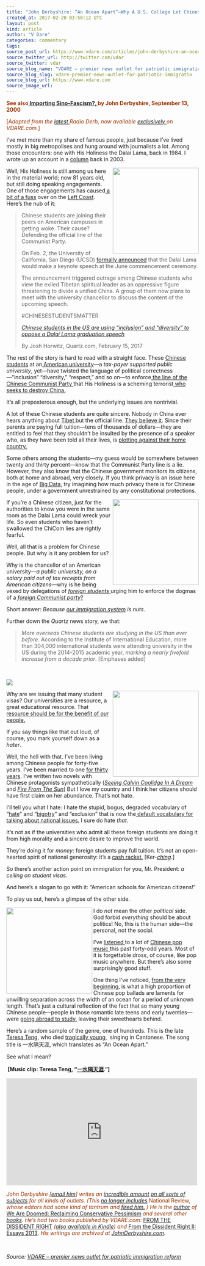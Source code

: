 ```yaml
---
title: "John Derbyshire: “An Ocean Apart”—Why A U.S. College Let Chinese Students Veto The Dalai Lama"
created_at: 2017-02-20 03:50:12 UTC
layout: post
kind: article
author: "V Dare"
categories: commentary
tags: 
source_post_url: https://www.vdare.com/articles/john-derbyshire-an-ocean-apart-why-a-u-s-college-let-chinese-students-veto-the-dalai-lama
source_twitter_url: http://twitter.com/vdar
source_twitter: vdar
source_blog_name: "VDARE – premier news outlet for patriotic immigration reform"
source_blog_slug: vdare-premier-news-outlet-for-patriotic-immigratio
source_blog_url: https://www.vdare.com
source_image_url: 
---
```

<div class="pf-content"><p><span style="color: #993300;"><strong>See also<a href="http://www.vdare.com/articles/importing-sino-fascism"> Importing Sino-Fascism?, </a>by John Derbyshire, September 13, 2000</strong></span></p>
<p><span style="color: #993300;">[<em>Adapted from the <a href="http://www.vdare.com/radios/radio-derb-february-17th">latest </a>Radio Derb, now available <a href="http://www.vdare.com/radios">exclusively </a>on VDARE.com.</em>]</span></p>
<p>I&#8217;ve met more than my share of famous people, just because I&#8217;ve lived mostly in big metropolises and hung around with journalists a lot. Among those encounters: one with His Holiness the Dalai Lama, back in 1984. I wrote up an account in a <a href="http://www.johnderbyshire.com/Opinions/China/tibetslongagony.html">column</a> back in 2003.</p>
<p><img src="https://s3-us-west-2.amazonaws.com/vdare-live/wp-content/uploads/2017/02/19223444/diverse.jpg" width="225" align="right" />Well, His Holiness is still among us here in the material world; now 81 years old, but still doing speaking engagements. One of those engagements has caused<a href="http://www.vdare.com/posts/diversity-means-beijing-must-rule-all-under-heaven"> a bit of a fuss</a> over on the <a href="http://www.vdare.com/posts/the-ninth-circuit-the-left-coast-versus-america">Left Coast</a>. Here&#8217;s the nub of it:</p>
<blockquote><p>Chinese students are joining their peers on American campuses in getting woke. Their cause? Defending the official line of the Communist Party.</p>
<p>On Feb. 2, the University of California, San Diego (UCSD) <a href="http://ucsdnews.ucsd.edu/feature/tenzin_gyatso_his_holiness_the_14th_dalai_lama_to_speak_at_uc_san_diego">formally announced</a> that the Dalai Lama would make a keynote speech at the June commencement ceremony.</p>
<p>The announcement triggered outrage among Chinese students who view the exiled Tibetan spiritual leader as an oppressive figure threatening to divide a unified China. A group of them now plans to meet with the university chancellor to discuss the content of the upcoming speech.</p>
<p>#CHINESESTUDENTSMATTER</p>
<p><em><a href="https://qz.com/908922/chinese-students-at-ucsd-are-evoking-diversity-to-justify-their-opposition-to-the-dalai-lamas-graduation-speech/">Chinese students in the US are using “inclusion” and “diversity” to oppose a Dalai Lama graduation speech</a></em></p>
<p>By Josh Horwitz, Quartz.com, February 15, 2017</p></blockquote>
<p>The rest of the story is hard to read with a straight face. These <a href="http://www.vdare.com/posts/white-people-so-racist-they-dont-notice-chinese-scamming-them-on-sat">Chinese students</a> at an<a href="http://www.vdare.com/posts/chinese-students-in-american-colleges-passing-tests-ted-kennedy-style-by-hiring-imposters-to-take-the-tests"> American university</a>—a <em>tax-payer supported</em> <em>public</em> <em>university</em>, yet—have twisted the language of political correctness—&#8221;inclusion&#8221; &#8220;diversity,&#8221; &#8220;respect,&#8221; and so on—to enforce<a href="http://www.vdare.com/articles/importing-sino-fascism"> the line of the Chinese Communist Party </a>that His Holiness is a scheming terrorist<a href="http://www.vdare.com/articles/john-derbyshire-says-china-really-feels-it-s-a-victim-nation-handle-with-care"> who seeks to destroy China.</a></p>
<p>It&#8217;s all preposterous enough, but the underlying issues are nontrivial.</p>
<p>A lot of these Chinese students are quite sincere. Nobody in China ever hears anything about <a href="https://www.google.com/search?hl=en&amp;q=China%20Tibet%20+site:johnderbyshire.com">Tibet </a>but the official line. <a href="http://www.johnderbyshire.com/Opinions/China/tibetchicago.html">They believe it</a>. Since their parents are paying full tuition—tens of thousands of dollars—they are entitled to feel that they shouldn&#8217;t be insulted by the presence of a speaker who, as they have been told all their lives, is <a href="http://www.vdare.com/articles/has-the-asian-tiger-gone-tiger">plotting against their home country.</a></p>
<p>Some others among the students—my guess would be somewhere between twenty and thirty percent—know that the Communist Party line is a lie. However, they also know that the Chinese government monitors its citizens, both at home and abroad, very closely. If you think privacy is an issue here in the age of <a href="http://www.thegreatcourses.com/courses/big-data-how-data-analytics-is-transforming-the-world.html">Big Data</a>, try imagining how much privacy there is for Chinese people, under a government unrestrained by any constitutional protections.</p>
<p><img class="aligncenter size-full wp-image-107597" title="" src="https://s3-us-west-2.amazonaws.com/vdare-live/wp-content/uploads/2017/02/19230848/pad.jpg" alt="" width="225" align="right" srcset="https://s3-us-west-2.amazonaws.com/vdare-live/wp-content/uploads/2017/02/19230848/pad.jpg 787w, https://s3-us-west-2.amazonaws.com/vdare-live/wp-content/uploads/2017/02/19230848/pad-150x127.jpg 150w, https://s3-us-west-2.amazonaws.com/vdare-live/wp-content/uploads/2017/02/19230848/pad-300x253.jpg 300w, https://s3-us-west-2.amazonaws.com/vdare-live/wp-content/uploads/2017/02/19230848/pad-768x648.jpg 768w, https://s3-us-west-2.amazonaws.com/vdare-live/wp-content/uploads/2017/02/19230848/pad-441x372.jpg 441w" sizes="(max-width: 787px) 100vw, 787px" />If you&#8217;re a Chinese citizen, just for the authorities to know you were in the same room as the Dalai Lama could wreck your life. So even students who haven&#8217;t swallowed the ChiCom lies are rightly fearful.</p>
<p>Well, all that is a problem for Chinese people. But why is it any problem for us?</p>
<p>Why is the chancellor of an American university—<em>a public university, on a salary paid out of tax receipts from American citizens</em>—why is he being vexed by delegations of <a href="http://www.vdare.com/posts/california-reports-explosive-growth-of-foreign-students"><em>foreign students</em> </a>urging him to enforce the dogmas of a <a href="http://www.vdare.com/posts/other-peoples-nationalism-china"><em>foreign Communist party</em>?</a></p>
<p>Short answer: <em>Because <a href="http://www.vdare.com/posts/wealthy-foreign-students-remain-popular-among-californias-university-bean-counters">our immigration system</a> is nuts</em>.</p>
<p>Further down the <em>Quartz</em> news story, we that:</p>
<blockquote><p><em>More overseas Chinese students are studying in the US than ever before</em>. According to the Institute of International Education, more than 304,000 international students were attending university in the US during the 2014-2015 academic year, <em>marking a nearly fivefold increase from a decade prior</em>. [Emphases added]</p></blockquote>
<p>&nbsp;</p>
<div class="atlas-chart" data-id="Sy4t-Wete" data-width="640" data-height="449"><img style="max-width: 100%;" src="https://www.theatlas.com/i/atlas_Sy4t-Wete.png" /></div>
<p><script src="https://www.theatlas.com/javascripts/atlas.js"></script></p><!-- TAG START { player: "7518-804336-VDare - Outstream - Rev", owner: "ONE Video by AOL", for: "ONE Video by AOL" - BEINJS } --><div id="57966237cc52c74a5e1363c4" class="vdb_player vdb_57966237cc52c74a5e1363c456bcd17ce4b018167fea5539">    <script type="text/javascript" src="//delivery.vidible.tv/jsonp/pid=57966237cc52c74a5e1363c4/56bcd17ce4b018167fea5539_bein.js"></script></div><!-- TAG END { date: 07/25/16 } -->
<p><img src="https://images-na.ssl-images-amazon.com/images/I/518ER3EEJML.jpg" width="225" align="right" />Why are we issuing that many student visas? Our universities are a resource, a great educational resource. That <a href="http://www.vdare.com/posts/nyt-complains-trump-doesnt-respect-the-narrative-under-his-presidency-the-american-dream-would-be-primarily-reserved-for-americans">resource should be for the benefit of <em>our</em> people.</a></p>
<p>If you say things like that out loud, of course, you mark yourself down as a <em>hater</em>.</p>
<p>Well, the hell with that. I&#8217;ve been living among Chinese people for forty-five years. I&#8217;ve been married to one <a href="http://www.johnderbyshire.com/FamilyAlbum/Huntington2012/page.html#pearl">for thirty years</a>. I&#8217;ve written two novels with Chinese protagonists sympathetically (<a href="http://www.johnderbyshire.com/Books/Coolidge/Lecture/page.html"><em>Seeing Calvin Coolidge In A Dream</em></a> and <a href="http://www.johnderbyshire.com/Books/Fire/page.html"><em>Fire From The Sun)</em></a> But I love my country and I think her citizens should have first claim on her abundance. That&#8217;s not hate.</p>
<p>I&#8217;ll tell you what I hate: I hate the stupid, bogus, degraded vocabulary of &#8220;<a href="http://www.vdare.com/posts/nyt-masked-berkeley-blackshirts-beating-dissenters-not-hate-michelangelos-david-hate">hate</a>&#8221; and &#8220;<a href="http://www.vdare.com/articles/whos-the-bigot-mr-brown">bigotry</a>&#8221; and &#8220;exclusion&#8221; that is now the<a href="http://www.vdare.com/posts/the-left-projects-its-own-rage-fear-paranoia-bigotry-and-wait-for-it-hate-on-donald-trump"> default vocabulary for talking about national issues.</a> I sure do hate <em>that</em>.</p>
<p>It&#8217;s not as if the universities who admit all these foreign students are doing it from high morality and a sincere desire to improve the world.</p>
<p>They&#8217;re doing it for <em>money</em>: foreign students pay full tuition. It&#8217;s not an open-hearted spirit of national generosity: it&#8217;s a <a href="http://www.vdare.com/posts/california-auditor-slams-universities-for-favoring-non-residents-by-lowering-standards">cash racket.</a> [Ker-<a href="http://www.mercurynews.com/2016/03/29/state-audit-university-of-california-lowered-admission-standards-for-out-of-state-students/"><em>ching</em></a>.]</p>
<p>So there&#8217;s another action point on immigration for you, Mr. President: <em>a ceiling on student visas</em>.</p>
<p>And here&#8217;s a slogan to go with it: &#8220;American schools for American citizens!&#8221;</p>
<p>To play us out, here&#8217;s a glimpse of the other side.</p>
<p><img title="" src="http://www.johnderbyshire.com/Books/Fire/cover_l.jpg" width="225" align="left" />I do <em>not</em> mean the other <em>political</em> side. God forbid <em>everything</em> should be about politics! No, this is the human side—the personal, not the social.</p>
<p>I&#8217;ve <a href="http://www.johnderbyshire.com/Opinions/Straggler/009.html">listened </a>to a lot of <a href="http://www.johnderbyshire.com/Opinions/China/2001diary.html">Chinese pop music </a>this past forty-odd years. Most of it is forgettable dross, of course, like pop music anywhere. But there&#8217;s also some surprisingly good stuff.</p>
<p>One thing I&#8217;ve noticed, <a href="http://www.johnderbyshire.com/Readings/yeliyi2.html">from the very beginning</a>, is what a high proportion of Chinese pop ballads are laments for unwilling separation across the width of an ocean for a period of unknown length. That&#8217;s just a cultural reflection of the fact that so many young Chinese people—people in those romantic late teens and early twenties—were g<a href="http://www.vdare.com/posts/chinese-visa-mill-scammer-gets-16-years-in-slammer">oing abroad to study,</a> leaving their sweethearts behind.</p>
<p>Here&#8217;s a random sample of the genre, one of hundreds. This is the late <a href="http://www.newyorker.com/culture/cultural-comment/the-melancholy-pop-idol-who-haunts-china">Teresa Teng</a>, who died <a href="https://en.wikipedia.org/w/index.php?title=Teresa_Teng&amp;oldid=765229705">tragically young</a>,  singing in Cantonese. The song title is 一水隔天涯, which translates as &#8220;An Ocean Apart.&#8221;</p>
<p>See what I mean?</p>
<p><strong> [Music clip: Teresa Teng, &#8220;<a title="" href="https://www.youtube.com/watch?v=mlGoHi055ig">一水隔天涯</a>.&#8221;]</strong></p>
<p><iframe width="500" height="281" src="https://www.youtube.com/embed/mlGoHi055ig?feature=oembed" frameborder="0" allowfullscreen></iframe></p>
<p><img title="" src="https://www.vdare.com/wp-content/uploads/2015/04/2010-12-24dl1-150x112.jpg" align="right" /></p>
<p><span style="color: #993300;"><em>John Derbyshire [</em><a href="mailto:gxnmvw7e@gmail.com"><em>email him</em></a><em>] writes an </em><a href="http://www.johnderbyshire.com/Opinions/page.html"><em>incredible amount</em></a> <a href="http://www.vdare.com/articles/algebra-and-american-civilization"><em>on all sorts of subjects</em></a><em> for all kinds of outlets. (This </em><a href="http://www.vdare.com/articles/john-derbyshire-who-are-we-the-dissident-right"><em>no longer includes</em></a> National Review,<em> whose editors had some kind of tantrum and</em><a href="http://www.vdare.com/posts/rich-lowry-fires-john-derbyshire"><em> fired him.</em></a><em> ) He is the </em><a href="http://www.vdare.com/articles/john-derbyshire-says-we-are-doomed-good-news-for-the-alternative-right"><em>author</em></a><em> of</em> <a href="http://www.amazon.com/Are-Doomed-Reclaiming-Conservative-Pessimism/dp/0307409589/?_encoding=UTF8&amp;tag=vd0b-20&amp;linkCode=ur2&amp;camp=1789&amp;creative=9325" target="_blank">We Are Doomed: Reclaiming Conservative Pessimism</a><em> and several other </em><a href="http://www.amazon.com/John-Derbyshire/e/B000AQ4V0O/?_encoding=UTF8&amp;tag=vd0b-20&amp;linkCode=ur2&amp;camp=1789&amp;creative=9325" target="_blank"><em>books</em></a><em>. </em></span><span style="color: #993300;"><em>He&#8217;s had t</em></span><span style="color: #993300;"><em>w</em></span><span style="color: #993300;"><em>o books published by VDARE.com:</em> <a href="http://www.lulu.com/shop/john-derbyshire/from-the-dissident-right/paperback/product-21002437.html">FROM THE DISSIDENT RIGHT</a><em> (<a href="http://www.amazon.com/From-The-Dissident-Right-ebook/dp/B00CDSR7VC/?_encoding=UTF8&amp;camp=1789&amp;creative=9325&amp;linkCode=ur2&amp;tag=vd0b-20">also available in Kindle</a>) and </em><span class="book_content"><a href="http://www.amazon.com/Dissident-Right-II-Essays-2013/dp/1312762403/vd0b-20">From the Dissident Right II: Essays 2013</a></span><em>. His writings are archived at </em><a href="http://johnderbyshire.com/"><em>JohnDerbyshire.com</em></a><em>.</em></span></p>
<p>&nbsp;</p>
</div><div class="">
    <i>Source: <a href="https://www.vdare.com">VDARE – premier news outlet for patriotic immigration reform</a></i>
</div>
